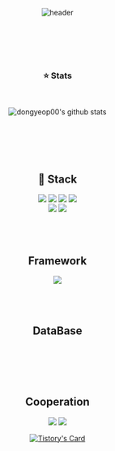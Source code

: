 <div align="center">
  
  ![header](https://capsule-render.vercel.app/api?type=Waving?&text=DongYeop_Github&color=000000)

  </br>
  </br>
  </br>
  </br>
  
  ### ⭐ Stats
  </br>
  
  ![dongyeop00's github stats](https://github-readme-stats.vercel.app/api?username=dongyeop00&show_icons=true&theme=great-gatsby)

  </br>
  </br>
  </br>
  </br>
  
  ## 🔨 Stack

  <img src="https://img.shields.io/badge/JAVA-007396?style=for-the-badge&logo=Java&logoColor=white">
  <img src="https://img.shields.io/badge/JavaScript-F7DF1E?style=for-the-badge&logo=JavaScript&logoColor=white">
  <img src="https://img.shields.io/badge/HTML5-E34F26?style=for-the-badge&logo=HTML5&logoColor=white">
  <img src="https://img.shields.io/badge/CSS3-1572B6?style=for-the-badge&logo=CSS3&logoColor=white"> <br>
  <!--<img src="https://img.shields.io/badge/MySQL-4479A1?style=for-the-badge&logo=MySQL&logoColor=white">-->
  <img src="https://img.shields.io/badge/Eclipse-2C2255?style=for-the-badge&logo=Eclipse%20IDE&logoColor=white">
  <img src="https://img.shields.io/badge/intellijidea-000000?style=for-the-badge&logo=intellijidea&logoColor=white">

  </br>
  </br>
  </br>
  </br>
  
  ## Framework

  <img src="https://img.shields.io/badge/Spring Boot-6DB33F?style=for-the-badge&logo=Springboot&logoColor=white">
    
  </br>
  </br>
  </br>
  </br>
  
  ## DataBase

  </br>
  </br>
  </br>
  </br>
  
  ## Cooperation

  <img src="https://img.shields.io/badge/Github-181717?style=for-the-badge&logo=Github&logoColor=white">
  <img src="https://img.shields.io/badge/Notion-000000?style=for-the-badge&logo=Notion&logoColor=white">

  [![Tistory's Card](https://github-readme-tistory-card.vercel.app/api/badge?name=동엽&postId=dongyeop00&theme=default)](https://github.com/loosie/github-readme-tistory-card)


  
</div>

